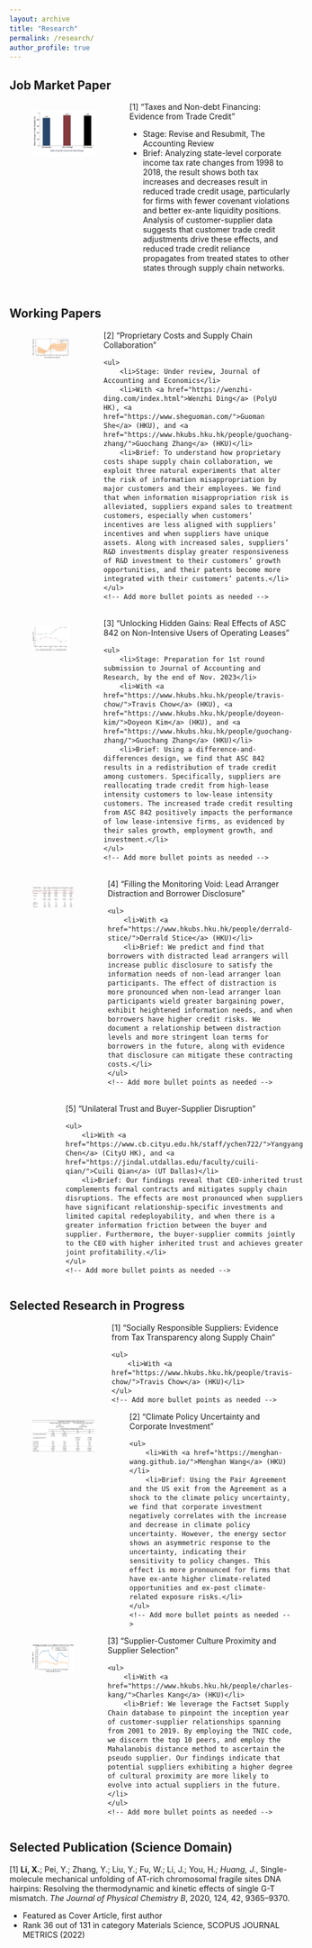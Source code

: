 ```yaml
---
layout: archive
title: "Research"
permalink: /research/
author_profile: true
---
```



## Job Market Paper
<!-- [1] “Taxes and Non-debt Financing: Evidence from Trade Credit” 
- Stage: Under review, The Accounting Review
- Brief: Analyzing state-level corporate income tax rate changes from 1998 to 2018, the result shows both tax increases and decreases result in reduced trade credit usage, particularly for firms with fewer covenant violations and better ex-ante liquidity positions. Analysis of customer-supplier data suggests that customer trade credit adjustments drive these effects, and reduced trade credit reliance propagates from treated states to other states through supply chain networks. -->


<div style="display: flex;">
  <div style="flex: 40%; padding-right: 20px;">
    <figure>
      <img src="/files/Fig1.jpg" alt="Image Description">
      <!-- <figcaption>Tax Rate Change and TC Changes</figcaption> -->
    </figure>
  </div>
  <div style="flex: 60%;">
    [1] “Taxes and Non-debt Financing: Evidence from Trade Credit”  
    <ul>
        <li> Stage: Revise and Resubmit, The Accounting Review</li>
        <li>Brief: Analyzing state-level corporate income tax rate changes from 1998 to 2018, the result shows both tax increases and decreases result in reduced trade credit usage, particularly for firms with fewer covenant violations and better ex-ante liquidity positions. Analysis of customer-supplier data suggests that customer trade credit adjustments drive these effects, and reduced trade credit reliance propagates from treated states to other states through supply chain networks.</li>
    </ul>
    <!-- Add more bullet points as needed -->
  </div>
</div>

<br>

## Working Papers 

<!-- [2] “Proprietary Costs and Supply Chain Collaboration” 
- Stage: Under review, Journal of Accounting and Economics
- With [Wenzhi Ding](https://wenzhi-ding.com/index.html) (PolyU HK), [Guoman She](https://www.sheguoman.com/) (HKU), and [Guochang Zhang](https://www.hkubs.hku.hk/people/guochang-zhang/) (HKU)
- Brief: To understand how proprietary costs shape supply chain collaboration, we exploit three natural experiments that alter the risk of information misappropriation by major customers and their employees. We find that when information misappropriation risk is alleviated, suppliers expand sales to treatment customers, especially when customers’ incentives are less aligned with suppliers’ incentives and when suppliers have unique assets. Along with increased sales, suppliers’ R&D investments display greater responsiveness of R&D investment to their customers’ growth opportunities, and their patents become more integrated with their customers’ patents. -->

<div style="display: flex;">
  <div style="flex: 40%; padding-right: 20px;">
    <figure>
      <img src="/files/Fig2.jpg" alt="Image Description">
      <!-- <figcaption>Tax Rate Change and TC Changes</figcaption> -->
    </figure>
  </div>
  <div style="flex: 60%;">
    [2] “Proprietary Costs and Supply Chain Collaboration” 

    <ul>
        <li>Stage: Under review, Journal of Accounting and Economics</li>
        <li>With <a href="https://wenzhi-ding.com/index.html">Wenzhi Ding</a> (PolyU HK), <a href="https://www.sheguoman.com/">Guoman She</a> (HKU), and <a href="https://www.hkubs.hku.hk/people/guochang-zhang/">Guochang Zhang</a> (HKU)</li>
        <li>Brief: To understand how proprietary costs shape supply chain collaboration, we exploit three natural experiments that alter the risk of information misappropriation by major customers and their employees. We find that when information misappropriation risk is alleviated, suppliers expand sales to treatment customers, especially when customers’ incentives are less aligned with suppliers’ incentives and when suppliers have unique assets. Along with increased sales, suppliers’ R&D investments display greater responsiveness of R&D investment to their customers’ growth opportunities, and their patents become more integrated with their customers’ patents.</li>
    </ul>
    <!-- Add more bullet points as needed -->
  </div>
</div>

<br>


<!-- [3] “Unlocking Hidden Gains: Real Effects of ASC 842 on Non-Intensive Users of Operating Leases” 
- Stage: Preparation for 1st round submission to Journal of Accounting and Research, by the end of Nov. 2023
- With [Travis Chow](https://www.hkubs.hku.hk/people/travis-chow/) (HKU), Doyeon Kim (HKU), and [Guochang Zhang](https://www.hkubs.hku.hk/people/guochang-zhang/) (HKU)
- Brief: Using a difference-and-differences design, we find that ASC 842 results in a redistribution of trade credit among customers. Specifically, suppliers are reallocating trade credit from high-lease intensity customers to low-lease intensity customers. The increased trade credit resulting from ASC 842 positively impacts the performance of low lease-intensive firms, as evidenced by their sales growth, employment growth, and investment. -->

<div style="display: flex;">
  <div style="flex: 40%; padding-right: 20px;">
    <figure>
      <img src="/files/Fig3.jpg" alt="Image Description">
      <!-- <figcaption>Tax Rate Change and TC Changes</figcaption> -->
    </figure>
  </div>
  <div style="flex: 60%;">
    [3] “Unlocking Hidden Gains: Real Effects of ASC 842 on Non-Intensive Users of Operating Leases” 

    <ul>
        <li>Stage: Preparation for 1st round submission to Journal of Accounting and Research, by the end of Nov. 2023</li>
        <li>With <a href="https://www.hkubs.hku.hk/people/travis-chow/">Travis Chow</a> (HKU), <a href="https://www.hkubs.hku.hk/people/doyeon-kim/">Doyeon Kim</a> (HKU), and <a href="https://www.hkubs.hku.hk/people/guochang-zhang/">Guochang Zhang</a> (HKU)</li>
        <li>Brief: Using a difference-and-differences design, we find that ASC 842 results in a redistribution of trade credit among customers. Specifically, suppliers are reallocating trade credit from high-lease intensity customers to low-lease intensity customers. The increased trade credit resulting from ASC 842 positively impacts the performance of low lease-intensive firms, as evidenced by their sales growth, employment growth, and investment.</li>
    </ul>
    <!-- Add more bullet points as needed -->
  </div>
</div>

<br>


<!-- [4] “Filling the Monitoring Void: Lead Arranger Distraction and Borrower Disclosure” 
- with [Derrald Stice](https://www.hkubs.hku.hk/people/derrald-stice/) (HKU)
- Brief: We predict and find that borrowers with distracted lead arrangers will increase public disclosure to satisfy the information needs of non-lead arranger loan participants. The effect of distraction is more pronounced when. non-lead arranger loan participants wield greater bargaining power, exhibit heightened information needs, and when borrowers have higher credit risks. We document a relationship between distraction levels and more stringent loan terms for borrowers in the future, along with evidence that disclosure can mitigate these contracting costs. -->

<div style="display: flex;">
  <div style="flex: 40%; padding-right: 20px;">
    <figure>
      <img src="/files/Fig4.jpg" alt="Image Description">
      <!-- <figcaption>Tax Rate Change and TC Changes</figcaption> -->
    </figure>
  </div>
  <div style="flex: 60%;">
    [4] “Filling the Monitoring Void: Lead Arranger Distraction and Borrower Disclosure” 

    <ul>
        <li>With <a href="https://www.hkubs.hku.hk/people/derrald-stice/">Derrald Stice</a> (HKU)</li>
        <li>Brief: We predict and find that borrowers with distracted lead arrangers will increase public disclosure to satisfy the information needs of non-lead arranger loan participants. The effect of distraction is more pronounced when non-lead arranger loan participants wield greater bargaining power, exhibit heightened information needs, and when borrowers have higher credit risks. We document a relationship between distraction levels and more stringent loan terms for borrowers in the future, along with evidence that disclosure can mitigate these contracting costs.</li>
    </ul>
    <!-- Add more bullet points as needed -->
  </div>
</div>

<br>



<!-- [5] “Unilateral Trust and Buyer-Supplier Disruption” 
- with [Yangyang Chen](https://www.cb.cityu.edu.hk/staff/ychen722/) (CityU HK) and [Cuili Qian](https://jindal.utdallas.edu/faculty/cuili-qian/) (UT Dallas)
- Brief: Our findings reveal that CEO-inherited trust complements formal contracts and mitigates supply chain disruptions. The effects are most pronounced when suppliers have significant relationship-specific investments and limited capital redeployability, and when there is a greater information friction between the buyer and supplier. Furthermore, the buyer-supplier commits jointly to the CEO with higher inherited trust and achieves greater joint profitability. -->

<div style="display: flex;">
  <div style="flex: 40%; padding-right: 20px;">
    <figure>
      <img src="/files/Fig5.jpg" alt="Image Description">
      <!-- <figcaption>Tax Rate Change and TC Changes</figcaption> -->
    </figure>
  </div>
  <div style="flex: 60%;">
    [5] “Unilateral Trust and Buyer-Supplier Disruption” 

    <ul>
        <li>With <a href="https://www.cb.cityu.edu.hk/staff/ychen722/">Yangyang Chen</a> (CityU HK), and <a href="https://jindal.utdallas.edu/faculty/cuili-qian/">Cuili Qian</a> (UT Dallas)</li>
        <li>Brief: Our findings reveal that CEO-inherited trust complements formal contracts and mitigates supply chain disruptions. The effects are most pronounced when suppliers have significant relationship-specific investments and limited capital redeployability, and when there is a greater information friction between the buyer and supplier. Furthermore, the buyer-supplier commits jointly to the CEO with higher inherited trust and achieves greater joint profitability.</li>
    </ul>
    <!-- Add more bullet points as needed -->
  </div>
</div>

## Selected Research in Progress 

<!-- [1] “Socially Responsible Suppliers: Evidence from Tax Transparency along Supply Chain“
- With [Travis Chow](https://www.hkubs.hku.hk/people/travis-chow/) (HKU) -->

<div style="display: flex;">
  <div style="flex: 40%; padding-right: 20px;">
    <!-- <figure> -->
      <!-- <img src="/files/Fig11.jpg" alt="Image Description"> -->
      <!-- <figcaption>Tax Rate Change and TC Changes</figcaption> -->
    <!-- </figure> -->
  </div>
  <div style="flex: 60%;">
    [1] “Socially Responsible Suppliers: Evidence from Tax Transparency along Supply Chain“

    <ul>
        <li>With <a href="https://www.hkubs.hku.hk/people/travis-chow/">Travis Chow</a> (HKU)</li>
    </ul>
    <!-- Add more bullet points as needed -->
  </div>
</div>



<!-- [1] “Climate Policy Uncertainty and Corporate Investment” 
- With Menghan Wang (HKU)
- Brief: Using the Pair Agreement and the US exit from the Agreement as a shock to the climate policy uncertainty, we find that corporate investment negatively correlates with the increase and decrease in climate policy uncertainty. However, the energy sector shows an asymmetric response to the uncertainty, indicating their sensitivity to policy changes. This effect is more pronounced for firms that have ex-ante higher climate-related opportunities and ex-post climate-related exposure risks. -->

<div style="display: flex;">
  <div style="flex: 40%; padding-right: 20px;">
    <figure>
      <img src="/files/Fig10.jpg" alt="Image Description">
      <!-- <figcaption>Tax Rate Change and TC Changes</figcaption> -->
    </figure>
  </div>
  <div style="flex: 60%;">
    [2] “Climate Policy Uncertainty and Corporate Investment” 

    <ul>
        <li>With <a href="https://menghan-wang.github.io/">Menghan Wang</a> (HKU)</li>
        <li>Brief: Using the Pair Agreement and the US exit from the Agreement as a shock to the climate policy uncertainty, we find that corporate investment negatively correlates with the increase and decrease in climate policy uncertainty. However, the energy sector shows an asymmetric response to the uncertainty, indicating their sensitivity to policy changes. This effect is more pronounced for firms that have ex-ante higher climate-related opportunities and ex-post climate-related exposure risks.</li>
    </ul>
    <!-- Add more bullet points as needed -->
  </div>
</div>


 
<!-- [2] “Supplier-Customer Culture Proximity and Supplier Selection” 
- With Charles Kang -->

<div style="display: flex;">
  <div style="flex: 40%; padding-right: 20px;">
    <figure>
      <img src="/files/Fig8.png" alt="Image Description">
      <!-- <figcaption>Tax Rate Change and TC Changes</figcaption> -->
    </figure>
  </div>
  <div style="flex: 60%;">
    [3] “Supplier-Customer Culture Proximity and Supplier Selection” 

    <ul>
        <li>With <a href="https://www.hkubs.hku.hk/people/charles-kang/">Charles Kang</a> (HKU)</li>
        <li>Brief: We leverage the Factset Supply Chain database to pinpoint the inception year of customer-supplier relationships spanning from 2001 to 2019. By employing the TNIC code, we discern the top 10 peers, and employ the Mahalanobis distance method to ascertain the pseudo supplier. Our findings indicate that potential suppliers exhibiting a higher degree of cultural proximity are more likely to evolve into actual suppliers in the future. </li>
    </ul>
    <!-- Add more bullet points as needed -->
  </div>
</div>


## Selected Publication (Science Domain) 
 
[1] **Li, X.**; Pei, Y.; Zhang, Y.; Liu, Y.; Fu, W.; Li, J.; You, H.*; Huang, J.*, Single-molecule mechanical unfolding of AT-rich chromosomal fragile sites DNA hairpins: Resolving the thermodynamic and kinetic effects of single G-T mismatch. *The Journal of Physical Chemistry B*, 2020, 124, 42, 9365–9370. 
- Featured as Cover Article, first author
- Rank 36 out of 131 in category Materials Science, SCOPUS JOURNAL METRICS (2022)

